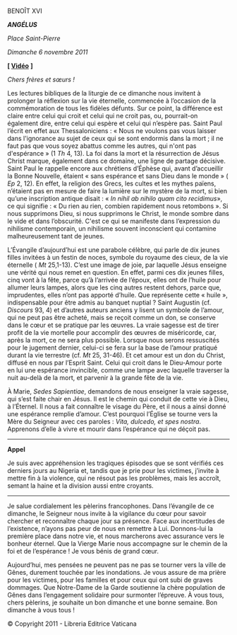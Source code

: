 BENOÎT XVI

***ANGÉLUS***

*Place Saint-Pierre*

*Dimanche 6 novembre 2011*

**\[ [Vidéo](https://www.youtube.com/watch?v=6_m8OgCNmj8&list=PLC9tK3J1RlaZGkT-qS3F021VSzUv-YuwO&index=71&ab_channel=TheVatican-Archive)** **\]**

*Chers frères et sœurs !*

Les lectures bibliques de la liturgie de ce dimanche nous invitent à prolonger la réflexion sur la vie éternelle, commencée à l’occasion de la commémoration de tous les fidèles défunts. Sur ce point, la différence est claire entre celui qui croit et celui qui ne croit pas, ou, pourrait-on également dire, entre celui qui espère et celui qui n’espère pas. Saint Paul l’écrit en effet aux Thessaloniciens : « Nous ne voulons pas vous laisser dans l'ignorance au sujet de ceux qui se sont endormis dans la mort ; il ne faut pas que vous soyez abattus comme les autres, qui n'ont pas d'espérance » (1 *Th* 4, 13). La foi dans la mort et la résurrection de Jésus Christ marque, également dans ce domaine, une ligne de partage décisive. Saint Paul le rappelle encore aux chrétiens d’Éphèse qui, avant d’accueillir la Bonne Nouvelle, étaient « sans espérance et sans Dieu dans le monde » ( *Ep* 2, 12). En effet, la religion des Grecs, les cultes et les mythes païens, n’étaient pas en mesure de faire la lumière sur le mystère de la mort, si bien qu’une inscription antique disait : « *In nihil ab nihilo quam cito recidimus*», ce qui signifie : « Du rien au rien, combien rapidement nous retombons ». Si nous supprimons Dieu, si nous supprimons le Christ, le monde sombre dans le vide et dans l’obscurité. C'est ce qui se manifeste dans l’expression du nihilisme contemporain, un nihilisme souvent inconscient qui contamine malheureusement tant de jeunes.

L’Évangile d’aujourd’hui est une parabole célèbre, qui parle de dix jeunes filles invitées à un festin de noces, symbole du royaume des cieux, de la vie éternelle ( *Mt* 25,1-13). C’est une image de joie, par laquelle Jésus enseigne une vérité qui nous remet en question. En effet, parmi ces dix jeunes filles, cinq vont à la fête, parce qu’à l’arrivée de l’époux, elles ont de l’huile pour allumer leurs lampes, alors que les cinq autres restent dehors, parce que, imprudentes, elles n’ont pas apporté d’huile. Que représente cette « huile », indispensable pour être admis au banquet nuptial ? Saint Augustin (cf. *Discours* 93, 4) et d’autres auteurs anciens y lisent un symbole de l’amour, qui ne peut pas être acheté, mais se reçoit comme un don, se conserve dans le cœur et se pratique par les œuvres. La vraie sagesse est de tirer profit de la vie mortelle pour accomplir des œuvres de miséricorde, car, après la mort, ce ne sera plus possible. Lorsque nous serons ressuscités pour le jugement dernier, celui-ci se fera sur la base de l’amour pratiqué durant la vie terrestre (cf. *Mt* 25, 31-46). Et cet amour est un don du Christ, diffusé en nous par l’Esprit Saint. Celui qui croit dans le Dieu-Amour porte en lui une espérance invincible, comme une lampe avec laquelle traverser la nuit au-delà de la mort, et parvenir à la grande fête de la vie.

À Marie, *Sedes Sapientiae*, demandons de nous enseigner la vraie sagesse, qui s’est faite chair en Jésus. Il est le chemin qui conduit de cette vie à Dieu, à l’Éternel. Il nous a fait connaître le visage du Père, et il nous a ainsi donné une espérance remplie d’amour. C’est pourquoi l’Église se tourne vers la Mère du Seigneur avec ces paroles : *Vita, dulcedo, et spes nostra*. Apprenons d’elle à vivre et mourir dans l’espérance qui ne déçoit pas.

* * *

**Appel**

Je suis avec appréhension les tragiques épisodes que se sont vérifiés ces derniers jours au Nigeria et, tandis que je prie pour les victimes, j’invite à mettre fin à la violence, qui ne résout pas les problèmes, mais les accroît, semant la haine et la division aussi entre croyants.

* * *

Je salue cordialement les pèlerins francophones. Dans l’évangile de ce dimanche, le Seigneur nous invite à la vigilance du cœur pour savoir chercher et reconnaître chaque jour sa présence. Face aux incertitudes de l’existence, n’ayons pas peur de nous en remettre à Lui. Donnons-lui la première place dans notre vie, et nous marcherons avec assurance vers le bonheur éternel. Que la Vierge Marie nous accompagne sur le chemin de la foi et de l’espérance ! Je vous bénis de grand cœur.

Aujourd’hui, mes pensées ne peuvent pas ne pas se tourner vers la ville de Gênes, durement touchée par les inondations. Je vous assure de ma prière pour les victimes, pour les familles et pour ceux qui ont subi de graves dommages. Que Notre-Dame de la Garde soutienne la chère population de Gênes dans l’engagement solidaire pour surmonter l’épreuve. À vous tous, chers pèlerins, je souhaite un bon dimanche et une bonne semaine. Bon dimanche à vous tous !

© Copyright 2011 - Libreria Editrice Vaticana
